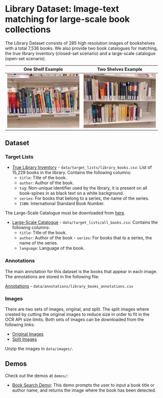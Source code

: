 # Library Dataset: Image-text matching for large-scale book collections

The Library Dataset consists of 285 high resolution images of bookshelves with a total 7,536 books. We also provide two book catalogues for matching, the true library inventory (closed-set scenario) and a large-scale catalogue (open-set scenario).

One Shelf Example             |  Two Shelves Example
:-------------------------:|:-------------------------:
![](sample_images/one_shelf_example.jpg)  |  ![](sample_images/two_shelves_example.jpg)

## Dataset

### Target Lists
- [True Library Inventory](data/target_lists/library_books.csv) - `data/target_lists/library_books.csv`: List of 15,229 books in the library. Contains the following columns:
  - `title`: Title of the book.
  - `author`: Author of the book.
  - `tag`: Non-unique identifier used by the library, it is present on all book-spines in as black text on a white background.
  - `series`: For books that belong to a series, the name of the series.
  - `ISBN`: International Standard Book Number.

The Large-Scale Catalogue must be downloaded from [here](https://cvcuab-my.sharepoint.com/:u:/g/personal/allabres_cvc_uab_cat/ETEdq8Q803tAiRmwypHSnPUBv0tlF_B9pQsJJVB61lRyqw?e=B6gDqb).
- [Large-Scale Catalogue](data/target_lists/all_books.csv) - `data/target_lists/all_books.csv`: Contains the following columns:
  - `title`: Title of the book.
  - `author`: Author of the book  - `series`: For books that to a series, the name of the series.
  - `language`: Language of the book.

  
### Annotations
The main annotation for this dataset is the books that appear in each image. The annotations are stored in the following file:

[Annotations](data/annotations/library_books_annotations.csv) - `data/annotations/library_books_annotations.csv`


### Images

There are two sets of images, original, and split. The split images where created by cutting the original images to reduce size in order to fit in the OCR API size limits.
Both sets of images can be downloaded from the following links:
- [Original Images](https://cvcuab-my.sharepoint.com/:u:/g/personal/allabres_cvc_uab_cat/EeLjfNfMHItDps97t7xZ7UgBW-xBnuewRbHGEUmGsMpEFg?e=Fnn2Eq)
- [Split Images](https://cvcuab-my.sharepoint.com/:u:/g/personal/allabres_cvc_uab_cat/ES2oBS5DuhROlKbHQIGS0akBQuG3KO_8c5QNd27QhZaYOg?e=Y6XTyz)

Unzip the images in `data/images/`.

## Demos

Check out the demos at `demos/`:

- [Book Search Demo](demos/search_demo/README.md): This demo prompts the user to input a book title or author name, and returns the image where the book has been detected.

